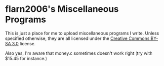 flarn2006's Miscellaneous Programs
==================================

This is just a place for me to upload miscellaneous programs I write.
Unless specified otherwise, they are all licensed under the [Creative Commons BY-SA 3.0](http://creativecommons.org/licenses/by-sa/3.0/) license.

Also yes, I'm aware that money.c sometimes doesn't work right (try with $15.45 for instance.)
